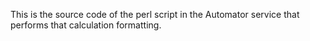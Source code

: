 This is the source code of the perl script in the Automator service that performs that calculation formatting. 